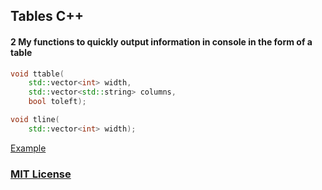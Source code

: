 ## Tables C++

#### 2 My functions to quickly output information in console in the form of a table

```cpp
void ttable(
    std::vector<int> width,
    std::vector<std::string> columns,
    bool toleft);

void tline(
    std::vector<int> width);
```

[Example](/example.cpp)

### [MIT License](/LICENSE)
